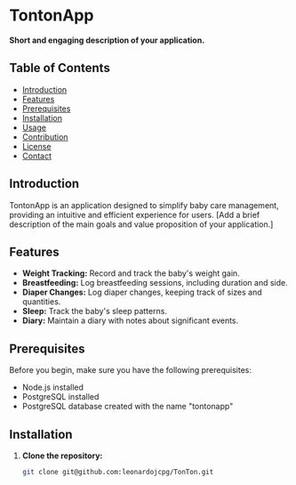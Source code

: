 # TontonApp

**Short and engaging description of your application.**

## Table of Contents

- [Introduction](#introduction)
- [Features](#features)
- [Prerequisites](#prerequisites)
- [Installation](#installation)
- [Usage](#usage)
- [Contribution](#contribution)
- [License](#license)
- [Contact](#contact)

## Introduction

TontonApp is an application designed to simplify baby care management, providing an intuitive and efficient experience for users. [Add a brief description of the main goals and value proposition of your application.]

## Features

- **Weight Tracking:** Record and track the baby's weight gain.
- **Breastfeeding:** Log breastfeeding sessions, including duration and side.
- **Diaper Changes:** Log diaper changes, keeping track of sizes and quantities.
- **Sleep:** Track the baby's sleep patterns.
- **Diary:** Maintain a diary with notes about significant events.

## Prerequisites

Before you begin, make sure you have the following prerequisites:

- Node.js installed
- PostgreSQL installed
- PostgreSQL database created with the name "tontonapp"

## Installation

1. **Clone the repository:**

   ```bash
   git clone git@github.com:leonardojcpg/TonTon.git
